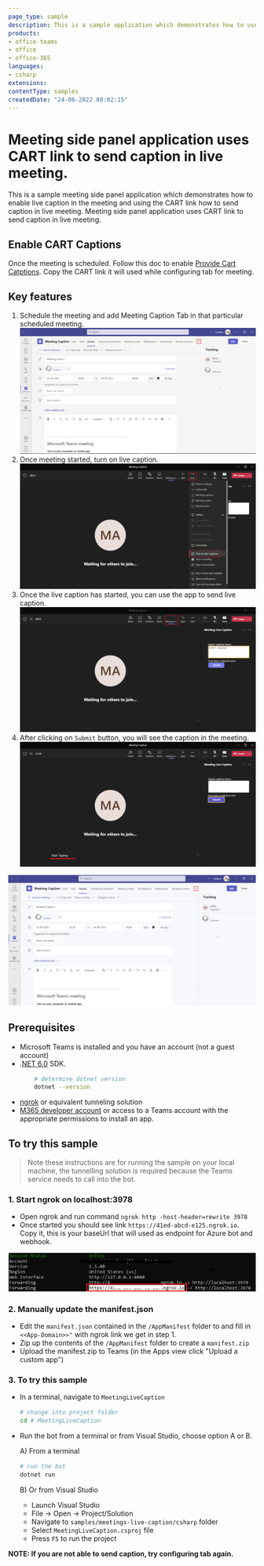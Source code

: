 ```yaml
---
page_type: sample
description: This is a sample application which demonstrates how to use CART link to send live captions in the meeting.
products:
- office-teams
- office
- office-365
languages:
- csharp
extensions:
contentType: samples
createdDate: "24-06-2022 00:02:15"
---
```


# Meeting side panel application uses CART link to send caption in live meeting.

This is a sample meeting side panel application which demonstrates how to enable live caption in the meeting and using the CART link how to send caption in live meeting. Meeting side panel application uses CART link to send caption in live meeting.

## Enable CART Captions
Once the meeting is scheduled. Follow this doc to enable [Provide Cart Catptions]("https://support.microsoft.com/office/use-cart-captions-in-a-microsoft-teams-meeting-human-generated-captions-2dd889e8-32a8-4582-98b8-6c96cf14eb47").
Copy the CART link it will used while configuring tab for meeting.

## Key features

1. Schedule the meeting and add Meeting Caption Tab in that particular scheduled meeting.
![Add Tab](MeetingLiveCaption/Images/AddMeetingCaption.png)
2. Once meeting started, turn on live caption.
![Start live caption](MeetingLiveCaption/Images/TurnOnLiveCaption.png)
3. Once the live caption has started, you can use the app to send live caption.
![Send live caption](MeetingLiveCaption/Images/MeetingCaptionSidePanel.png)
4. After clicking on `Submit` button, you will see the caption in the meeting.
![Caption in meeting](MeetingLiveCaption/Images/LiveCaption.png)

![Key Features](MeetingLiveCaption/Images/MeetingCaption.gif)

## Prerequisites

- Microsoft Teams is installed and you have an account (not a guest account)
-  .[NET 6.0](https://dotnet.microsoft.com/en-us/download) SDK.
    ```bash
        # determine dotnet version
        dotnet --version
    ```
-  [ngrok](https://ngrok.com/) or equivalent tunneling solution
-  [M365 developer account](https://docs.microsoft.com/en-us/microsoftteams/platform/concepts/build-and-test/prepare-your-o365-tenant) or access to a Teams account with the appropriate permissions to install an app.

## To try this sample

> Note these instructions are for running the sample on your local machine, the tunnelling solution is required because
> the Teams service needs to call into the bot.

### 1. Start ngrok on localhost:3978
- Open ngrok and run command `ngrok http -host-header=rewrite 3978` 
- Once started you should see link  `https://41ed-abcd-e125.ngrok.io`. Copy it, this is your baseUrl that will used as endpoint for Azure bot and webhook.

![Ngrok](MeetingLiveCaption/Images/NgrokScreenshot.png)

### 2. Manually update the manifest.json
- Edit the `manifest.json` contained in the  `/AppManifest` folder to and fill in `<<App-Domain>>"` with ngrok link we get in step 1.
- Zip up the contents of the `/AppManifest` folder to create a `manifest.zip`
- Upload the manifest.zip to Teams (in the Apps view click "Upload a custom app")

### 3. To try this sample

- In a terminal, navigate to `MeetingLiveCaption`

    ```bash
    # change into project folder
    cd # MeetingLiveCaption
    ```

- Run the bot from a terminal or from Visual Studio, choose option A or B.

  A) From a terminal

  ```bash
  # run the bot
  dotnet run
  ```

  B) Or from Visual Studio

  - Launch Visual Studio
  - File -> Open -> Project/Solution
  - Navigate to `samples/meetings-live-caption/csharp` folder
  - Select `MeetingLiveCaption.csproj` file
  - Press `F5` to run the project

**NOTE: If you are not able to send caption, try configuring tab again.**
